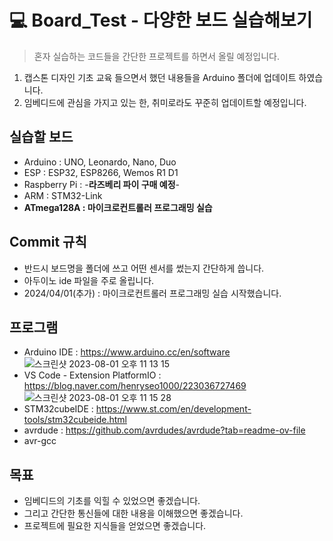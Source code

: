 # 💻 Board_Test - 다양한 보드 실습해보기
> 혼자 실습하는 코드들을 간단한 프로젝트를 하면서 올릴 예정입니다. 
1. 캡스톤 디자인 기초 교육 들으면서 했던 내용들을 Arduino 폴더에 업데이트 하였습니다.
2. 임베디드에 관심을 가지고 있는 한, 취미로라도 꾸준히 업데이트할 예정입니다.

## 실습할 보드
- Arduino : UNO, Leonardo, Nano, Duo
- ESP : ESP32, ESP8266, Wemos R1 D1
- Raspberry Pi : -__라즈베리 파이 구매 예정__-
- ARM : STM32-Link
- __ATmega128A : 마이크로컨트롤러 프로그래밍 실습__

## Commit 규칙
- 반드시 보드명을 폴더에 쓰고 어떤 센서를 썼는지 간단하게 씁니다.
- 아두이노 ide 파일을 주로 올립니다.
- 2024/04/01(추가) : 마이크로컨트롤러 프로그래밍 실습 시작했습니다.

## 프로그램
- Arduino IDE : https://www.arduino.cc/en/software
![스크린샷 2023-08-01 오후 11 13 15](https://github.com/henryseo1000/2023_VHDL_Study/assets/81693499/dcc6c943-bc99-45e7-a6c9-2fb1131fb1f6)
- VS Code - Extension PlatformIO : https://blog.naver.com/henryseo1000/223036727469
![스크린샷 2023-08-01 오후 11 15 28](https://github.com/henryseo1000/2023_VHDL_Study/assets/81693499/e0a02e3b-ad2b-497b-a158-704ea2949d6e)
- STM32cubeIDE : https://www.st.com/en/development-tools/stm32cubeide.html
- avrdude : https://github.com/avrdudes/avrdude?tab=readme-ov-file
- avr-gcc

## 목표
- 임베디드의 기초를 익힐 수 있었으면 좋겠습니다.
- 그리고 간단한 통신들에 대한 내용을 이해했으면 좋겠습니다.
- 프로젝트에 필요한 지식들을 얻었으면 좋겠습니다.
